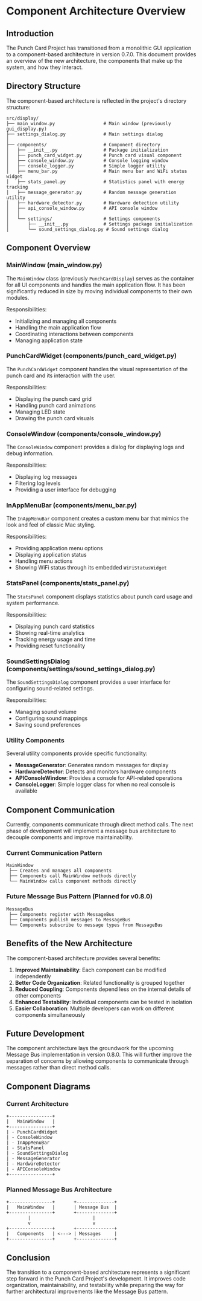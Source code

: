 # Component Architecture Overview

## Introduction

The Punch Card Project has transitioned from a monolithic GUI application to a component-based architecture in version 0.7.0. This document provides an overview of the new architecture, the components that make up the system, and how they interact.

## Directory Structure

The component-based architecture is reflected in the project's directory structure:

```
src/display/
├── main_window.py                  # Main window (previously gui_display.py)
├── settings_dialog.py              # Main settings dialog
│
├── components/                     # Component directory
│   ├── __init__.py                 # Package initialization
│   ├── punch_card_widget.py        # Punch card visual component
│   ├── console_window.py           # Console logging window
│   ├── console_logger.py           # Simple logger utility
│   ├── menu_bar.py                 # Main menu bar and WiFi status widget
│   ├── stats_panel.py              # Statistics panel with energy tracking
│   ├── message_generator.py        # Random message generation utility
│   ├── hardware_detector.py        # Hardware detection utility
│   ├── api_console_window.py       # API console window
│   │
│   └── settings/                   # Settings components
│       ├── __init__.py             # Settings package initialization
│       └── sound_settings_dialog.py # Sound settings dialog
```

## Component Overview

### MainWindow (main_window.py)

The `MainWindow` class (previously `PunchCardDisplay`) serves as the container for all UI components and handles the main application flow. It has been significantly reduced in size by moving individual components to their own modules.

Responsibilities:
- Initializing and managing all components
- Handling the main application flow
- Coordinating interactions between components
- Managing application state

### PunchCardWidget (components/punch_card_widget.py)

The `PunchCardWidget` component handles the visual representation of the punch card and its interaction with the user.

Responsibilities:
- Displaying the punch card grid
- Handling punch card animations
- Managing LED state
- Drawing the punch card visuals

### ConsoleWindow (components/console_window.py)

The `ConsoleWindow` component provides a dialog for displaying logs and debug information.

Responsibilities:
- Displaying log messages
- Filtering log levels
- Providing a user interface for debugging

### InAppMenuBar (components/menu_bar.py)

The `InAppMenuBar` component creates a custom menu bar that mimics the look and feel of classic Mac styling.

Responsibilities:
- Providing application menu options
- Displaying application status
- Handling menu actions
- Showing WiFi status through its embedded `WiFiStatusWidget`

### StatsPanel (components/stats_panel.py)

The `StatsPanel` component displays statistics about punch card usage and system performance.

Responsibilities:
- Displaying punch card statistics
- Showing real-time analytics
- Tracking energy usage and time
- Providing reset functionality

### SoundSettingsDialog (components/settings/sound_settings_dialog.py)

The `SoundSettingsDialog` component provides a user interface for configuring sound-related settings.

Responsibilities:
- Managing sound volume
- Configuring sound mappings
- Saving sound preferences

### Utility Components

Several utility components provide specific functionality:

- **MessageGenerator**: Generates random messages for display
- **HardwareDetector**: Detects and monitors hardware components
- **APIConsoleWindow**: Provides a console for API-related operations
- **ConsoleLogger**: Simple logger class for when no real console is available

## Component Communication

Currently, components communicate through direct method calls. The next phase of development will implement a message bus architecture to decouple components and improve maintainability.

### Current Communication Pattern

```
MainWindow
 ├── Creates and manages all components
 ├── Components call MainWindow methods directly
 └── MainWindow calls component methods directly
```

### Future Message Bus Pattern (Planned for v0.8.0)

```
MessageBus
 ├── Components register with MessageBus
 ├── Components publish messages to MessageBus
 └── Components subscribe to message types from MessageBus
```

## Benefits of the New Architecture

The component-based architecture provides several benefits:

1. **Improved Maintainability**: Each component can be modified independently
2. **Better Code Organization**: Related functionality is grouped together
3. **Reduced Coupling**: Components depend less on the internal details of other components
4. **Enhanced Testability**: Individual components can be tested in isolation
5. **Easier Collaboration**: Multiple developers can work on different components simultaneously

## Future Development

The component architecture lays the groundwork for the upcoming Message Bus implementation in version 0.8.0. This will further improve the separation of concerns by allowing components to communicate through messages rather than direct method calls.

## Component Diagrams

### Current Architecture

```
+----------------+
|   MainWindow   |
+----------------+
| - PunchCardWidget
| - ConsoleWindow
| - InAppMenuBar
| - StatsPanel
| - SoundSettingsDialog
| - MessageGenerator
| - HardwareDetector
| - APIConsoleWindow
+----------------+
```

### Planned Message Bus Architecture

```
+----------------+       +--------------+
|   MainWindow   |       | Message Bus  |
+----------------+       +--------------+
        |                       |
        v                       v
+----------------+       +--------------+
|   Components   | <---> | Messages     |
+----------------+       +--------------+
```

## Conclusion

The transition to a component-based architecture represents a significant step forward in the Punch Card Project's development. It improves code organization, maintainability, and testability while preparing the way for further architectural improvements like the Message Bus pattern. 
